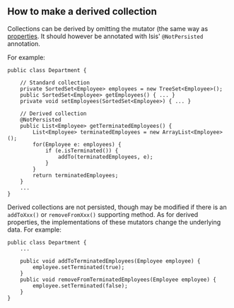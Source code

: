 How to make a derived collection
--------------------------------

[//]: # (content copied to _user-guide_xxx)

Collections can be derived by omitting the mutator (the same way as
[properties](./how-to-04-010-How-to-make-a-derived-property.html).  It should however be annotated with Isis' `@NotPersisted` annotation.

For example:

    public class Department {

        // Standard collection
        private SortedSet<Employee> employees = new TreeSet<Employee>();
        public SortedSet<Employee> getEmployees() { ... }
        private void setEmployees(SortedSet<Employee>) { ... }

        // Derived collection
        @NotPersisted
        public List<Employee> getTerminatedEmployees() {
            List<Employee> terminatedEmployees = new ArrayList<Employee>();
            for(Employee e: employees) {
                if (e.isTerminated()) {
                    addTo(terminatedEmployees, e);
                }
            }
            return terminatedEmployees;
        }
        ...
    }

Derived collections are not persisted, though may be modified if there
is an `addToXxx()` or `removeFromXxx()` supporting method. As for
derived properties, the implementations of these mutators change the
underlying data. For example:

    public class Department {
        ...

        public void addToTerminatedEmployees(Employee employee) {
            employee.setTerminated(true);
        }
        public void removeFromTerminatedEmployees(Employee employee) {
            employee.setTerminated(false);
        }
    }


